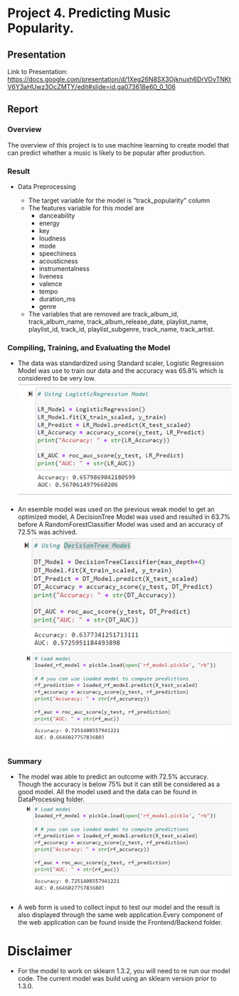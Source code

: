 # Project 4. Predicting Music Popularity.

## Presentation
Link to Presentation: https://docs.google.com/presentation/d/1Xeg26N8SX3Ojknuxh6DrVOvTNKtV6Y3aHUwz3OcZMTY/edit#slide=id.ga073618e60_0_106

## Report

### Overview

The overview of this project is to use machine learning to create model that can predict whether a music is likely to be popular after production.

### Result

- Data Preprocessing

  - The target variable for the model is "track_popularity" column
  - The features variable for this model are
    - danceability
    - energy
    - key
    - loudness
    - mode
    - speechiness
    - acousticness
    * instrumentalness
    * liveness
    * valence
    * tempo
    * duration_ms
    * genre

  * The variables that are removed are track_album_id, track_album_name, track_album_release_date, playlist_name, playlist_id, track_id, playlist_subgenre, track_name, track_artist.

### Compiling, Training, and Evaluating the Model

- The data was standardized using Standard scaler, Logistic Regression Model was use to train our data and the accuracy was 65.8% which is considered to be very low.
  ![Alt text](image.png)

* An esemble model was used on the previous weak model to get an optimized model, A DecisionTree Model was used and resulted in 63.7% before A RandomForestClassifier Model was used and an accuracy of 72.5% was achived.
  ![Alt text](image-1.png) ![Alt text](image-2.png)

### Summary

- The model was able to predict an outcome with 72.5% accuracy. Though the accuracy is below 75% but it can still be considered as a good model. All the model used and the data can be found in DataProcessing folder.
  ![Alt text](image-3.png)

* A web form is used to collect input to test our model and the result is also displayed through the same web application.Every component of the web application can be found inside the Frontend/Backend folder.


# Disclaimer
* For the model to work on sklearn 1.3.2, you will need to re run our model code. The current model was build using an sklearn version prior to 1.3.0. 

